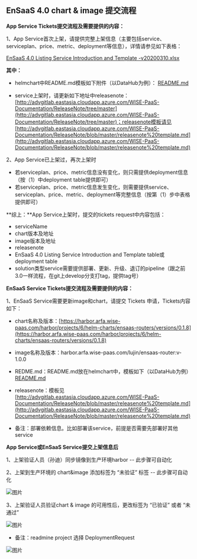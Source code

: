 ## EnSaaS 4.0 chart & image 提交流程  
**App Service Tickets提交流程及需要提供的内容：**

1、App Service首次上架，请提供完整上架信息（主要包括service、serviceplan、price、metric、deployment等信息），详情请参见如下表格：

[EnSaaS 4.0 Listing Service Introduction and Template -v20200310.xlsx](https://github.com/ensaas/document/blob/master/appBuy/EnSaaS%204.0%20Listing%20Service%20Introduction%20and%20Template%20-v20200310.xlsx)



**其中：**

  * helmchart中README.md模板如下附件（以DataHub为例）：
[README.md](https://uploader.shimo.im/f/3yQizSRFNoAC5oyz.md)



  * service上架时，请更新如下地址中releasenote：[http://advgitlab.eastasia.cloudapp.azure.com/WISE-PaaS-Documentation/ReleaseNote/tree/master](http://advgitlab.eastasia.cloudapp.azure.com/WISE-PaaS-Documentation/ReleaseNote/tree/master)；releasenote模板请见[http://advgitlab.eastasia.cloudapp.azure.com/WISE-PaaS-Documentation/ReleaseNote/blob/master/releasenote%20template.md](http://advgitlab.eastasia.cloudapp.azure.com/WISE-PaaS-Documentation/ReleaseNote/blob/master/releasenote%20template.md)

2、App Service已上架过，再次上架时

  * 若serviceplan、price、metric信息没有变化，则只需提供deployment信息（按（1）中deployment table提供即可）
  * 若serviceplan、price、metric信息发生变化，则需要提供service、serviceplan、price、metric、deployment等完整信息（按第（1）步中表格提供即可）

**综上：**App Service上架时，提交的tickets request中内容包括：

  * serviceName
  * chart版本及地址
  * image版本及地址
  * releasenote
  * EnSaaS 4.0 Listing Service Introduction and Template table或deployment table
  * solution类型service需要提供部署、更新、升级、退订的pipeline（跟之前3.0一样流程，在git上develop分支打tag，提供tag号）

**EnSaaS Service Tickets提交流程及需要提供的内容：**

1、EnSaaS Service需要更新image和chart，请提交 Tickets 申请，Tickets内容如下：

  * chart名称及版本：[https://harbor.arfa.wise-paas.com/harbor/projects/6/helm-charts/ensaas-routers/versions/0.1.8](https://harbor.arfa.wise-paas.com/harbor/projects/6/helm-charts/ensaas-routers/versions/0.1.8)
  * image名称及版本：harbor.arfa.wise-paas.com/lujin/ensaas-router:v-1.0.0
  * REDME.md：README.md放在helmchart中，模板如下（以DataHub为例）
[README.md](https://uploader.shimo.im/f/JoxpQ6kBZRQEC3IC.md)



  * releasenote：模板见[http://advgitlab.eastasia.cloudapp.azure.com/WISE-PaaS-Documentation/ReleaseNote/blob/master/releasenote%20template.md](http://advgitlab.eastasia.cloudapp.azure.com/WISE-PaaS-Documentation/ReleaseNote/blob/master/releasenote%20template.md)
  * 备注：部署依赖信息。比如部署该service，前提是否需要先部署好其他service

**App Service或EnSaaS Service提交上架信息后**

1、上架验证人员（孙迪）同步镜像到生产环境harbor  -- 此步骤可自动化

2、上架到生产环境的 chart&image 添加标签为 “未验证” 标签  -- 此步骤可自动化

![图片](https://uploader.shimo.im/f/zC6NfnQLTXcZ5o6r.png!thumbnail)

3、上架验证人员验证chart & image 的可用性后，更改标签为 “已验证” 或者 “未通过”

![图片](https://uploader.shimo.im/f/9khR76R6GlUOPZms.png!thumbnail)


* 备注：readmine project 选择 DeploymentRequest

![图片](https://uploader.shimo.im/f/RdQoq9QUj1Qzxwdo.png!thumbnail)

